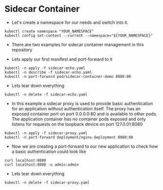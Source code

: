 # Sidecar Container

* Let's create a namespace for our needs and switch into it.

```shell
kubectl create namespace "YOUR_NAMESPACE"
kubectl config set-context --current --namespace="${YOUR_NAMESPACE}"
```

* There are two examples for sidecar container management in this repository

* Lets apply our first manifest and port-forward to it

```shell
kubectl -n apply -f sidecar-echo.yaml
kubectl -n describe -f sidecar-echo.yaml
kubectl -n port-forward pod/sidecar-container-demo 8080:80
```

* Lets tear down everything

```shell
kubectl -n delete -f sidecar-echo.yaml
```

* In this example a sidecar proxy is used to provide basic authentication for an application without authentication itself. The proxy has an exposed container port on port 0.0.0.0:80 and is available to other pods. The application container has no container pods exposed and only listens for requests on the loopback device on port 127.0.01:8080

```shell
kubectl -n apply -f sidecar-proxy.yaml
kubectl -n port-forward deployment/nginx-deployment 8080:80
```

* Now we are creating a port-forward to our new application to check how a basic authentication could look like

```shell
curl localhost:8080
curl localhost:8080 -u admin:admin
```

* Lets tear down everything

```shell
kubectl -n delete -f sidecar-proxy.yaml
```
